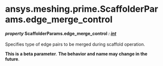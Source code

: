 <a id="ansys-meshing-prime-scaffolderparams-edge-merge-control"></a>

# ansys.meshing.prime.ScaffolderParams.edge_merge_control

<a id="ansys.meshing.prime.ScaffolderParams.edge_merge_control"></a>

#### *property* ScaffolderParams.edge_merge_control *: [int](https://docs.python.org/3.11/library/functions.html#int)*

Specifies type of edge pairs to be merged during scaffold operation.

**This is a beta parameter**. **The behavior and name may change in the future**.

<!-- !! processed by numpydoc !! -->
